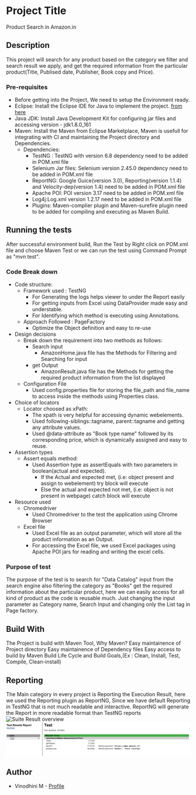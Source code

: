 # Project Title
Product Search in Amazon.in
## Description
This project will search for any product based on the category we filter and search result we apply, and get the required information from the particular product(Title, Publised date, Publisher, Book copy and Price).
### Pre-requisites
- Before getting into the Project, We need to setup the Environment ready.
- Eclipse: Install the Eclipse IDE for Java to implement the project. [from here](https://www.eclipse.org/downloads/)
- Java JDK: Install Java Development Kit for configuring jar files and accessing version - jdk1.8.0_161
- Maven: Install the Maven from Eclipse Marketplace, Maven is usefull for integrating with CI and maintaining the Project directory and Dependencies.
  - Dependencies:
    - TestNG : TestNG with version 6.8 dependency need to be added in POM.xml file
    - Selenium Jar files: Selenium version 2.45.0 dependency need to be added in POM.xml file
    - ReportNG: Google Guice(version 3.0), Reporting(version 1.1.4) and Velocity-dep(version 1.4) need to be added in POM.xml file
    - Apache POI: POI version 3.17 need to be added in POM.xml file
    - Log4j:Log.xml version 1.2.17 need to be added in POM.xml file
    - Plugins: Maven-complier plugin and Maven-surefire plugin need to be added for compiling and executing as Maven Build.
## Running the tests
  After successful environment build, Run the Test by Right click on POM.xml file and choose Maven Test or we can run the test using Command Prompt as "mvn test". 
### Code Break down
  - Code structure:
      - Framework used : TestNG
        - For Generating the logs helps viewer to under the Report easily
        - For getting inputs from Excel using DataProvider made easy and understable.
        - For Identifying which method is executing using Annotations.
      - Approach Followed : PageFactory
        - Optimize the Object definition and easy to re-use
  - Design decisions
      - Break down the requirement into two methods as follows:
        - Search input
          - AmazonHome.java file has the Methods for Filtering and Searching for input
        - get Output
          - AmazonResult.java file has the Methods for getting the required product information from the list displayed
      - Configuration File
        - Used config.properties file for storing the file_path and file_name to access inside the methods using Properties class.
  - Choice of locators
      - Locator choosed as xPath:
        - The xpath is very helpful for accessing dynamic webelements.
        - Used following-siblings::tagname, parent::tagname and getting any attribute values.
        - Used @data-attribute as "Book type name" followed by its corresponding price, which is dynamically assigned and easy to reuse.
  - Assertion types
      - Assert equals method:
        - Used Assertion type as assertEquals with two parameters in boolean(actual and expected).
          - If the Actual and expected met, (i.e: object present and assign to webelement) try block will execute
          - Else the actual and expected not met, (i.e: object is not present in webpage) catch block will execute
  - Resource used
      - Chromedriver
        - Used Chromedriver to the test the application using Chrome Browser
      - Excel file
        - Used Excel file as an output parameter, which will store all the product information as an Output.
        - For accessing the Excel file, we used Excel packages using Apache POI jars for reading and writing the excel cells.
### Purpose of test
  The purpose of the test is to search for "Data Catalog" input from the search engine also filtering the category as "Books" get the required information about the particular product, here we can easily access for all kind of product as the code is reusable much.
  Just changing the input parameter as Category name, Search Input and changing only the List tag in Page factory.
## Build With
  The Project is build with Maven Tool,
  Why Maven?
      Easy maintainence of Project directory
      Easy maintainence of Dependency files
      Easy access to build by Maven Build Life Cycle and Build Goals,(Ex : Clean, Install, Test, Compile, Clean-install)
## Reporting
  The Main category in every project is Reporting the Execution Result, here we used the Reporting plugin as ReportNG, Since we have default Reporting in TestNG that is not much readable and interactive.
  ReportNG will generate the Report in more readable format than TestNG reports
  ![Suite Result overview](https://github.com/vm599414/Assignment/tree/master/target/Sample%20Report/Test%20Result.PNG)
  ![Test Result overview](https://github.com/vm599414/Assignment/blob/master/target/Sample%20Report/Detailed%20result.PNG)
    
## Author
  - Vinodhini M - [Profile](https://github.com/vm599414)

